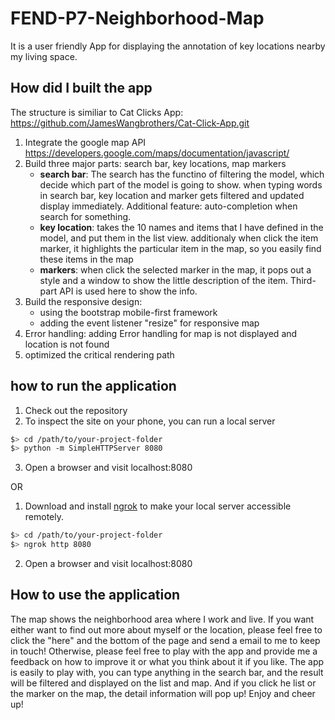 # FEND-P7-Neighborhood-Map
It is a user friendly App for displaying the annotation of key locations nearby my living space.
## How did I built the app
The structure is similiar to Cat Clicks App: https://github.com/JamesWangbrothers/Cat-Click-App.git

1. Integrate the google map API https://developers.google.com/maps/documentation/javascript/
2. Build three major parts: search bar, key locations, map markers
	* **search bar**: The search has the functino of filtering the model, which decide which part of the model is going to show. when typing words in search bar, key location and marker gets filtered and updated display immediately. Additional feature: auto-completion when search for something.
	* **key location**: takes the 10 names and items that I have defined in the model, and put them in the list view. additionaly when click the item marker, it highlights the particular item in the map, so you easily find these items in the map
	* **markers**: when click the selected marker in the map, it pops out a style and a window to show the little description of the item. Third-part API is used here to show the info.
3. Build the responsive design: 
    * using the bootstrap mobile-first framework
    * adding the event listener "resize" for responsive map
4. Error handling: adding Error handling for map is not displayed and location is not found
5. optimized the critical rendering path

## how to run the application
1. Check out the repository
2. To inspect the site on your phone, you can run a local server
  ```bash
  $> cd /path/to/your-project-folder
  $> python -m SimpleHTTPServer 8080
  ```
3. Open a browser and visit localhost:8080

OR 

1. Download and install [ngrok](https://ngrok.com/) to make your local server accessible remotely.
  ``` bash
  $> cd /path/to/your-project-folder
  $> ngrok http 8080
  ```
2. Open a browser and visit localhost:8080

## How to use the application
The map shows the neighborhood area where I work and live. If you want either want to find out more about myself or the location, please feel free to click the "here" and the bottom of the page and send a email to me to keep in touch!
Otherwise, please feel free to play with the app and provide me a feedback on how to improve it or what you think about it if you like. The app is easily to play with, you can type anything in the search bar, and the result will be filtered and displayed on the list and map. And if you click he list or the marker on the map, the detail information will pop up! Enjoy and cheer up!


